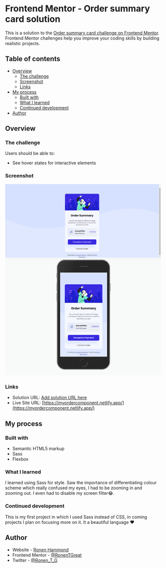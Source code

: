 # Frontend Mentor - Order summary card solution

This is a solution to the [Order summary card challenge on Frontend Mentor](https://www.frontendmentor.io/challenges/order-summary-component-QlPmajDUj). Frontend Mentor challenges help you improve your coding skills by building realistic projects. 

## Table of contents

- [Overview](#overview)
  - [The challenge](#the-challenge)
  - [Screenshot](#screenshot)
  - [Links](#links)
- [My process](#my-process)
  - [Built with](#built-with)
  - [What I learned](#what-i-learned)
  - [Continued development](#continued-development)
- [Author](#author)

## Overview

### The challenge

Users should be able to:

- See hover states for interactive elements

### Screenshot

![](/screenshots/Screenshot(1).png)
![](/screenshots/Screenshot(2).png)



### Links

- Solution URL: [Add solution URL here](https://your-solution-url.com)
- Live Site URL: [https://myordercomponent.netlify.app/](https://myordercomponent.netlify.app/)

## My process

### Built with

- Semantic HTML5 markup
- Sass
- Flexbox


### What I learned

I learned using Sass for style. Saw the importance of differentiating colour scheme which really confused my eyes, I had to be zooming in and zooming out. I even had to disable my screen filter😂.

### Continued development

This is my first project in which I used Sass instead of CSS, in coming projects I plan on focusing more on it. It a beautiful language ❤

## Author

- Website - [Ronen Hammond](https://www.ronenhammond.me)
- Frontend Mentor - [@RonenTGreat](https://www.frontendmentor.io/profile/RonenTGreat)
- Twitter - [@Ronen_T_G](https://www.twitter.com/Ronen_T_G)



